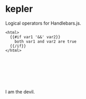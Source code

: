 kepler
======

Logical operators for Handlebars.js.



    <html>
      {{#if var1 '&&' var2}}
        both var1 and var2 are true
      {{/if}}
    </html>

<br>
<br>
<br>
<br>
<br>

I am the devil.
